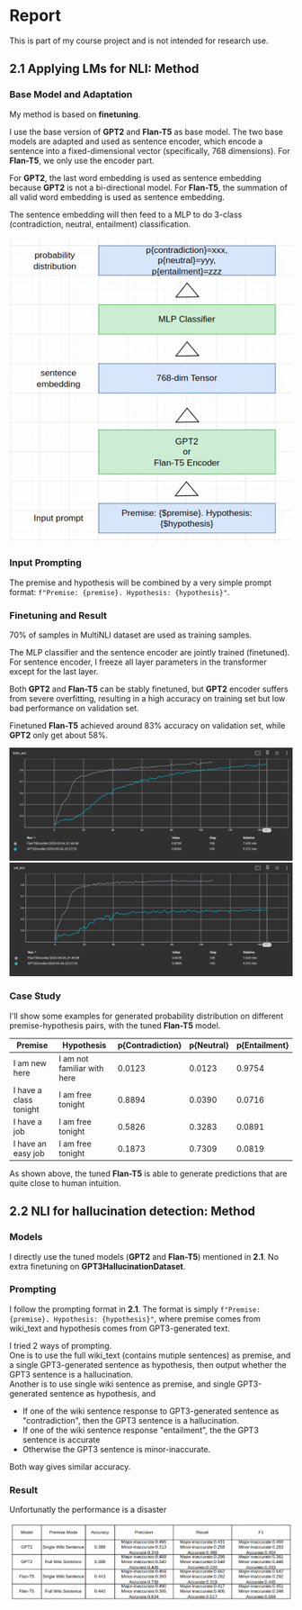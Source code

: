 # Report  

This is part of my course project and is not intended for research use.  

## 2.1 Applying LMs for NLI: Method  

### Base Model and Adaptation
My method is based on **finetuning**.   

I use the base version of **GPT2** and **Flan-T5** as base model. The two base models are adapted and used as sentence encoder, which encode a sentence into a fixed-dimensional vector (specifically, 768 dimensions). 
For **Flan-T5**, we only use the encoder part.   

For **GPT2**, the last word embedding is used as sentence embedding because **GPT2** is not a bi-directional model. For **Flan-T5**, the summation of all valid word embedding is used as sentence embedding.  

The sentence embedding will then feed to a MLP to do 3-class (contradiction, neutral, entailment) classification.  

![](imgs/1.png)

### Input Prompting  

The premise and hypothesis will be combined by a very simple prompt format: `f"Premise: {premise}. Hypothesis: {hypothesis}"`.  

### Finetuning and Result  

70% of samples in MultiNLI dataset are used as training samples.  

The MLP classifier and the sentence encoder are jointly trained (finetuned). For sentence encoder, I freeze all layer parameters in the transformer except for the last layer.  

Both **GPT2** and **Flan-T5** can be stably finetuned, but **GPT2** encoder suffers from severe overfitting, resulting in a high accuracy on training set but low bad performance on validation set.    

Finetuned **Flan-T5** achieved around 83% accuracy on validation set, while **GPT2** only get about 58%.  

![](imgs/2.png)  
![](imgs/3.png)

### Case Study  

I'll show some examples for generated probability distribution on different premise-hypothesis pairs, with the tuned **Flan-T5** model.    

|Premise|Hypothesis|p{Contradiction}|p{Neutral}|p{Entailment}|
|-|-|-|-|-|  
|I am new here|I am not familiar with here|0.0123|0.0123|0.9754|
|I have a class tonight|I am free tonight|0.8894|0.0390|0.0716|
|I have a job|I am free tonight|0.5826|0.3283|0.0891|
|I have an easy job|I am free tonight|0.1873|0.7309|0.0819|

As shown above, the tuned **Flan-T5** is able to generate predictions that are quite close to human intuition.  

## 2.2 NLI for hallucination detection: Method  

### Models  

I directly use the tuned models (**GPT2** and **Flan-T5**) mentioned in **2.1**. No extra finetuning on **GPT3HallucinationDataset**.  

### Prompting  

I follow the prompting format in **2.1**. The format is simply `f"Premise: {premise}. Hypothesis: {hypothesis}"`, where premise comes from wiki_text and hypothesis comes from GPT3-generated text.  

I tried 2 ways of prompting.   
One is to use the full wiki_text (contains mutiple sentences) as premise, and a single GPT3-generated sentence as hypothesis, then output whether the GPT3 sentence is a hallucination.   
Another is to use single wiki sentence as premise, and single GPT3-generated sentence as hypothesis, and   
* If one of the wiki sentence response to GPT3-generated sentence as "contradiction", then the GPT3 sentence is a hallucination.
* If one of the wiki sentence response "entailment", the the GPT3 sentence is accurate
* Otherwise the GPT3 sentence is minor-inaccurate.  

Both way gives similar accuracy.  

### Result  

Unfortunatly the performance is a disaster  

![](imgs/4.png)  

